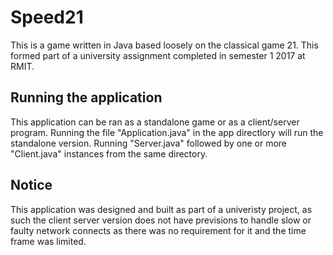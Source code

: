 # Speed21
This is a game written in Java based loosely on the classical game 21. This formed part of a university assignment completed in semester 1 2017 at RMIT.

## Running the application
This application can be ran as a standalone game or as a client/server program. Running the file "Application.java" in the app directlory will run the standalone version. Running "Server.java" followed by one or more "Client.java" instances from the same directory. 

## Notice
This application was designed and built as part of a univeristy project, as such the client server version does not have previsions to handle slow or faulty network connects as there was no requirement for it and the time frame was limited. 
